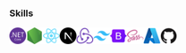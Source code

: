 ### Skills
<img src="https://github.com/devicons/devicon/blob/master/icons/dotnetcore/dotnetcore-original.svg" alt="dotnet logo" width="30" height="30" /><img src="https://github.com/devicons/devicon/blob/master/icons/nodejs/nodejs-original.svg" alt="nodejs logo" width="30" height="30" /><img src="https://github.com/devicons/devicon/blob/master/icons/react/react-original.svg" alt="reactjs logo" width="30" height="30" /><img src="https://github.com/devicons/devicon/blob/master/icons/nextjs/nextjs-original.svg" alt="nextjs logo" width="30" height="30" /><img src="https://github.com/devicons/devicon/blob/master/icons/redux/redux-original.svg" alt="redux logo" width="30" height="30" /><img src="https://github.com/devicons/devicon/blob/master/icons/tailwindcss/tailwindcss-plain.svg" alt="tailwind logo" width="30" height="30" /><img src="https://github.com/devicons/devicon/blob/master/icons/bootstrap/bootstrap-original.svg" alt="bootstrap logo" width="30" height="30" /><img src="https://github.com/devicons/devicon/blob/master/icons/sass/sass-original.svg" alt="sass logo" width="30" height="30" /><img src="https://github.com/devicons/devicon/blob/master/icons/azure/azure-original.svg" alt="sass logo" width="30" height="30" /><img src="https://github.com/devicons/devicon/blob/master/icons/github/github-original.svg" alt="sass logo" width="30" height="30" />


<!--
![Alireza Jabari Github Stats](https://github-readme-stats.vercel.app/api?username=alireza-jabari&show_icons=true&theme=radical)

[![Top Langs](https://github-readme-stats.vercel.app/api/top-langs/?username=alireza-jabari&theme=radical)](https://github.com/anuraghazra/github-readme-stats)
-->
